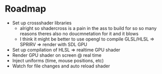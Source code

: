 # Roadmap

- Set up crossshader libraries
  - alright so shadercross is a pain in the ass to build for so so many reasons theres also no doucmnetation for it and it blows
  - I think it might be better to use opengl to compile GLSL/HLSL => SPRIRV => render with SDL GPU
- Set up compilation of HLSL => realtime GPU shader
- Render GPU shader on screen @ real time
- Inject uniforms (time, mouse positions, etc)
- Watch for file changes and auto reload shader
